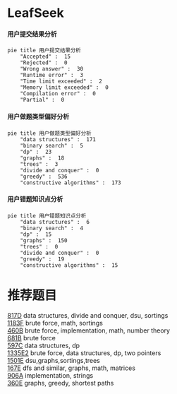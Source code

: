 # LeafSeek

<!-- tabs:start -->



#### **用户提交结果分析**

```mermaid
pie title 用户提交结果分析
    "Accepted" :  15
    "Rejected" :  0
    "Wrong answer" :  30
    "Runtime error" :  3
    "Time limit exceeded" :  2
    "Memory limit exceeded" :  0
    "Compilation error" :  0
    "Partial" :  0
```

#### **用户做题类型偏好分析**

```mermaid
pie title 用户做题类型偏好分析
    "data structures" :  171
    "binary search" :  5
    "dp" :  23
    "graphs" :  18
    "trees" :  3
    "divide and conquer" :  0
    "greedy" :  536
    "constructive algorithms" :  173
```
#### **用户错题知识点分析**

```mermaid
pie title 用户错题知识点分析
    "data structures" :  6
    "binary search" :  4
    "dp" :  15
    "graphs" :  150
    "trees" :  0
    "divide and conquer" :  0
    "greedy" :  19
    "constructive algorithms" :  15
```



<!-- tabs:end -->
# 推荐题目
[817D](https://codeforces.com/contest/817/problem/D)		data structures,
                        divide and conquer,
                        dsu,
                        sortings		  
[1183F](https://codeforces.com/contest/1183/problem/F)		brute force,
                        math,
                        sortings		  
[460B](https://codeforces.com/contest/460/problem/B)		brute force,
                        implementation,
                        math,
                        number theory		  
[681B](https://codeforces.com/contest/681/problem/B)		brute force		  
[597C](https://codeforces.com/contest/597/problem/C)		data structures,
                        dp		  
[1335E2](https://codeforces.com/contest/1335E/problem/2)		brute force,
                        data structures,
                        dp,
                        two pointers		  
[1501E](https://codeforces.com/contest/1501/problem/E)		dsu,graphs,sortings,trees		  
[167E](https://codeforces.com/contest/167/problem/E)		dfs and similar,
                        graphs,
                        math,
                        matrices		  
[906A](https://codeforces.com/contest/906/problem/A)		implementation,
                        strings		  
[360E](https://codeforces.com/contest/360/problem/E)		graphs,
                        greedy,
                        shortest paths		  
